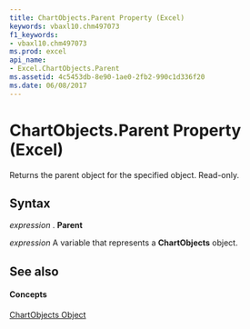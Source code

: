 ```yaml
---
title: ChartObjects.Parent Property (Excel)
keywords: vbaxl10.chm497073
f1_keywords:
- vbaxl10.chm497073
ms.prod: excel
api_name:
- Excel.ChartObjects.Parent
ms.assetid: 4c5453db-8e90-1ae0-2fb2-990c1d336f20
ms.date: 06/08/2017
---
```



# ChartObjects.Parent Property (Excel)

Returns the parent object for the specified object. Read-only.


## Syntax

 _expression_ . **Parent**

 _expression_ A variable that represents a **ChartObjects** object.


## See also


#### Concepts


[ChartObjects Object](Excel.ChartObjects.md)


